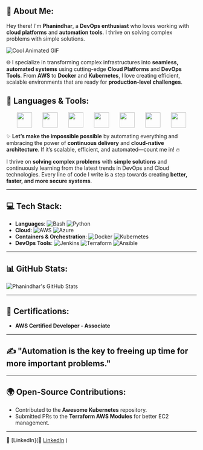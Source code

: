 ## 🚀 About Me:
Hey there! I'm **Phanindhar**, a **DevOps enthusiast** who loves working with **cloud platforms** and **automation tools**. I thrive on solving complex problems with simple solutions. 

![Cool Animated GIF](https://media3.giphy.com/media/v1.Y2lkPTc5MGI3NjExaXNjYWZtdWIydDI0NmE0aHEyNnZlZ3A1bWY4OXlydXgxNjR6bTdibSZlcD12MV9pbnRlcm5hbF9naWZfYnlfaWQmY3Q9Zw/CrFLL3CnRpw5ddlBMm/giphy.gif)

🌐 I specialize in transforming complex infrastructures into **seamless, automated systems** using cutting-edge **Cloud Platforms** and **DevOps Tools**. From **AWS** to **Docker** and **Kubernetes**, I love creating efficient, scalable environments that are ready for **production-level challenges**.

## 🔧 Languages & Tools:
<div style="display: flex; justify-content: space-evenly; flex-wrap: wrap; align-items: center;">
<img src="https://encrypted-tbn0.gstatic.com/images?q=tbn:ANd9GcQDYpllayW6brTCliPqIQfA6gCeJsgf6lzG9P5uSWPgL-9FQ3BiWJgclHRnfg2aTThRbsc&usqp=CAU" width="40" height="40">
<img src="https://cdn.jsdelivr.net/gh/devicons/devicon/icons/docker/docker-original-wordmark.svg" width="40" height="40">
<img src="https://cdn.jsdelivr.net/gh/devicons/devicon/icons/git/git-original-wordmark.svg" width="40" height="40">
<img src="https://cdn.jsdelivr.net/gh/devicons/devicon/icons/jenkins/jenkins-original.svg" width="40" height="40">
<img src="https://cdn.jsdelivr.net/gh/devicons/devicon/icons/kubernetes/kubernetes-plain-wordmark.svg" width="40" height="40">
<img src="https://cdn.jsdelivr.net/gh/devicons/devicon/icons/nginx/nginx-original.svg" width="40" height="40">
<img src="https://cdn.jsdelivr.net/gh/devicons/devicon/icons/terraform/terraform-original.svg" width="40" height="40">
</div>

✨ **Let’s make the impossible possible** by automating everything and embracing the power of **continuous delivery** and **cloud-native architecture**. If it’s scalable, efficient, and automated—count me in! 🔥

I thrive on **solving complex problems** with **simple solutions** and continuously learning from the latest trends in DevOps and Cloud technologies. Every line of code I write is a step towards creating **better, faster, and more secure systems**.

---

## 💻 Tech Stack:
- **Languages**: ![Bash](https://img.shields.io/badge/bash-000000?style=flat&logo=bash&logoColor=white) ![Python](https://img.shields.io/badge/Python-3776AB?style=flat&logo=python&logoColor=white)
- **Cloud**: ![AWS](https://img.shields.io/badge/AWS-FF9900?style=flat&logo=amazonaws&logoColor=white) ![Azure](https://img.shields.io/badge/Azure-0078D4?style=flat&logo=microsoft-azure&logoColor=white)
- **Containers & Orchestration**: ![Docker](https://img.shields.io/badge/docker-000000?style=flat&logo=docker&logoColor=white) ![Kubernetes](https://img.shields.io/badge/Kubernetes-326ce5?style=flat&logo=kubernetes&logoColor=white)
- **DevOps Tools**: ![Jenkins](https://img.shields.io/badge/Jenkins-FF9800?style=flat&logo=jenkins&logoColor=white) ![Terraform](https://img.shields.io/badge/Terraform-7B42BC?style=flat&logo=terraform&logoColor=white) ![Ansible](https://img.shields.io/badge/Ansible-%231A1B29?style=flat&logo=ansible&logoColor=white)

---

## 📊 GitHub Stats:
![Phanindhar's GitHub Stats](https://github-readme-stats.vercel.app/api?username=phani4024&show_icons=true&hide_title=true&count_private=true&hide=prs&theme=radical)

---

## 🏅 Certifications:
- **AWS Certified Developer - Associate**

---

## ✍️ "Automation is the key to freeing up time for more important problems."

---

## 🌍 Open-Source Contributions:
- Contributed to the **Awesome Kubernetes** repository.
- Submitted PRs to the **Terraform AWS Modules** for better EC2 management.

---

🔗 [LinkedIn](🔗 [LinkedIn](https://www.linkedin.com/in/phanindhar-reddy-chitiki)
)


